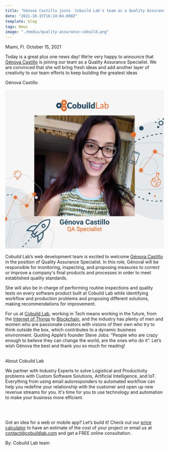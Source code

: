 ```yaml
---
title: "Génova Castillo joins  Cobuild Lab's team as a Quality Assurance Specialist"
date: "2021-10-15T16:24:04.000Z"
template: blog
tags: News
image: "./media/quality-assurance-cobuild.png"
---
```

Miami, Fl. October  15, 2021

<title-4> Today is a great plus one news day! We’re very happy to announce that <a target="_blank" href="https://www.linkedin.com/in/genovacastillo/">  Génova Castillo</a> is joining our team as a Quality Assurance Specialist. We are convinced that she will bring fresh ideas and add another layer of creativity to our team efforts to keep building the greatest ideas  </title-4>


<title-3 align="centered">  Génova Castillo  </title-3>

<img src="./media/genova-cobuild.png">


Cobuild Lab’s web development team is excited to welcome <a target="_blank" href="https://www.linkedin.com/in/genovacastillo/">  Génova Castillo</a> in the position of Quality Assurance Specialist. In this role, Génoval will be responsible for monitoring, inspecting, and proposing measures to correct or improve a company's final products and processes in order to meet established quality standards.

She will also be in charge of performing routine inspections and quality tests on every software product built at Cobuild Lab while identifying workflow and production problems and proposing different solutions, making recommendations for improvement. 

For us at <a target="_blank" href="https://cobuildlab.com/"> Cobuild Lab</a>, working in Tech means working in the future, from the <a target="_blank" href="https://cobuildlab.com/blog/internet-of-things-promises-2019/amp/">  Internet of Things</a> to <a target="_blank" href="https://cobuildlab.com/blog/blockchain-world/amp/"> Blockchain</a>, and the industry has plenty of men and women who are passionate creators with visions of their own who try to think outside the box, which contributes to a dynamic business environment. Quoting Apple’s founder Steve Jobs: “People who are crazy enough to believe they can change the world, are the ones who do it”. Let’s wish Génova the best and thank you so much for reading!  <br> </br>


<title-4 align="left"> About Cobuild Lab </title-4>

We partner with Industry Experts to solve Logistical and Productivity problems with Custom Software Solutions, Artificial Intelligence, and IoT.  Everything from using email autoresponders to automated workflow can help you redefine your relationship with the customer and open up new revenue streams for you. It's time for you to use technology and automation to make your business more efficient.

<youtube-video id="5fbYxQNgJ7s"></youtube-video>  <br> </br>

Got an idea for a web or mobile app? Let’s build it! Check out our <a target="_blank" href="https://cobuildlab.com/price-calculator/">  price calculator</a> to have an estimate of the cost of your project or email us at contact@cobuildlab.com and get a FREE online consultation. 


<title-6 align="left"> By: Cobuild Lab team </title-6>
